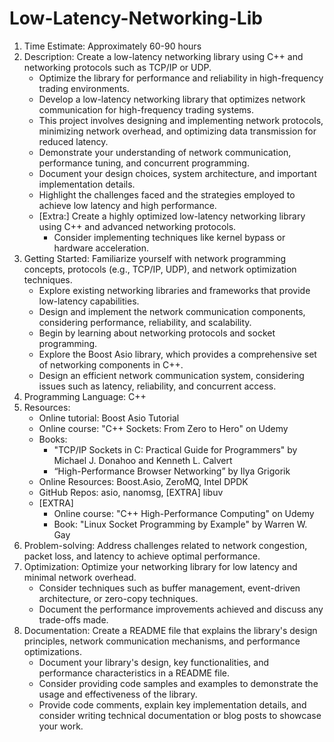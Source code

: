 # Low-Latency-Networking-Lib

1. Time Estimate: Approximately 60-90 hours
2. Description: Create a low-latency networking library using C++ and networking protocols such as TCP/IP or UDP.
   - Optimize the library for performance and reliability in high-frequency trading environments.
   - Develop a low-latency networking library that optimizes network communication for high-frequency trading systems.
   - This project involves designing and implementing network protocols, minimizing network overhead, and optimizing data transmission for reduced latency.
   - Demonstrate your understanding of network communication, performance tuning, and concurrent programming.
   - Document your design choices, system architecture, and important implementation details.
   - Highlight the challenges faced and the strategies employed to achieve low latency and high performance.
   - [Extra:] Create a highly optimized low-latency networking library using C++ and advanced networking protocols.
       - Consider implementing techniques like kernel bypass or hardware acceleration.
3. Getting Started: Familiarize yourself with network programming concepts, protocols (e.g., TCP/IP, UDP), and network optimization techniques.
   - Explore existing networking libraries and frameworks that provide low-latency capabilities.
   - Design and implement the network communication components, considering performance, reliability, and scalability.
   - Begin by learning about networking protocols and socket programming.
   - Explore the Boost Asio library, which provides a comprehensive set of networking components in C++.
   - Design an efficient network communication system, considering issues such as latency, reliability, and concurrent access.
4. Programming Language: C++
5. Resources:
   - Online tutorial: Boost Asio Tutorial
   - Online course: "C++ Sockets: From Zero to Hero" on Udemy
   - Books:
       - "TCP/IP Sockets in C: Practical Guide for Programmers" by Michael J. Donahoo and Kenneth L. Calvert
       - “High-Performance Browser Networking” by Ilya Grigorik
   - Online Resources: Boost.Asio, ZeroMQ, Intel DPDK
   - GitHub Repos: asio, nanomsg, [EXTRA] libuv
   - [EXTRA]
      - Online course:  "C++ High-Performance Computing" on Udemy
      - Book: "Linux Socket Programming by Example" by Warren W. Gay
6. Problem-solving: Address challenges related to network congestion, packet loss, and latency to achieve optimal performance.
7. Optimization: Optimize your networking library for low latency and minimal network overhead.
   - Consider techniques such as buffer management, event-driven architecture, or zero-copy techniques.
   - Document the performance improvements achieved and discuss any trade-offs made.
8. Documentation: Create a README file that explains the library's design principles, network communication mechanisms, and performance optimizations.
   - Document your library's design, key functionalities, and performance characteristics in a README file.
   - Consider providing code samples and examples to demonstrate the usage and effectiveness of the library.
   - Provide code comments, explain key implementation details, and consider writing technical documentation or blog posts to showcase your work.
